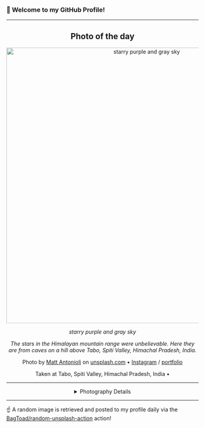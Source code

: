 ### 👋 Welcome to my GitHub Profile!

----
<div align="center">

## Photo of the day
  
  <a href="https://unsplash.com/photos/starry-purple-and-gray-sky-01vuRBv9u2I"><img width="720" src="https://images.unsplash.com/photo-1566241538735-a01aed7b9bb5?crop=entropy&cs=tinysrgb&fit=max&fm=jpg&ixid=M3w1OTQ0OTd8MHwxfHJhbmRvbXx8fHx8fHx8fDE3NjA4NTQyMTV8&ixlib=rb-4.1.0&q=80&w=1080" alt="starry purple and gray sky"></a>
  
  <em>starry purple and gray sky</em>
  
  <em>The stars in the Himalayan mountain range were unbelievable. Here they are from caves on a hill above Tabo, Spiti Valley, Himachal Pradesh, India.</em>

  Photo by [Matt Antonioli](https://mattantonioli.myportfolio.com/) on [unsplash.com](https://unsplash.com/) • [Instagram](https://instagram.com/theturnin) / [portfolio](https://mattantonioli.myportfolio.com/)
  
  Taken at Tabo, Spiti Valley, Himachal Pradesh, India • 
  
  ---
  
<details>
<summary>Photography Details</summary>
  
| Parameter     | Value |
| ------------- | ----- |
| Camera Model  | 5D Mark III |
| Exposure Time | 20 |
| Aperture      | 4 |
| Focal Length  | 24.0 |
| ISO           | 6400 |
| Location      | Tabo, Spiti Valley, Himachal Pradesh, India (null) |
| Coordinates   | Latitude null, Longitude null |

</details>

</div>

----

☝️ A random image is retrieved and posted to my profile daily via the [BagToad/random-unsplash-action](https://github.com/BagToad/random-unsplash-action) action!
